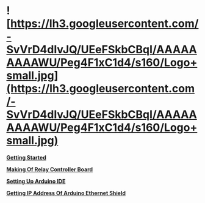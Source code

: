 # ![https://lh3.googleusercontent.com/-SvVrD4dIvJQ/UEeFSkbCBqI/AAAAAAAAAWU/Peg4F1xC1d4/s160/Logo+small.jpg](https://lh3.googleusercontent.com/-SvVrD4dIvJQ/UEeFSkbCBqI/AAAAAAAAAWU/Peg4F1xC1d4/s160/Logo+small.jpg) #

**[Getting Started](http://code.google.com/p/arduino-autohome/wiki/GettingStarted)**

**[Making Of Relay Controller Board](http://code.google.com/p/arduino-autohome/wiki/MakingOfRelayControllerBoard)**

**[Setting Up Arduino IDE](http://code.google.com/p/arduino-autohome/wiki/SettingUpArduinoIDE)**

**[Getting IP Address Of Arduino Ethernet Shield](http://code.google.com/p/arduino-autohome/wiki/GettingIPAddressOfArduinoEthernetShield)**

